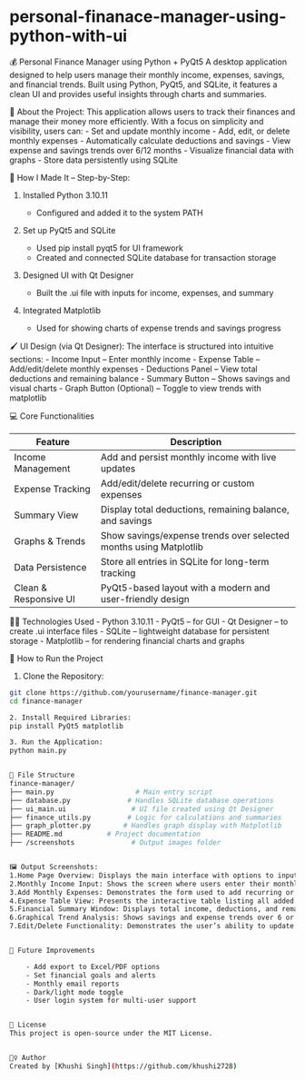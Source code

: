 # personal-finanace-manager-using-python-with-ui
💰 Personal Finance Manager using Python + PyQt5
A desktop application designed to help users manage their monthly income, expenses, savings, and financial trends. Built using Python, PyQt5, and SQLite, it features a clean UI and provides useful insights through charts and summaries.


🧠 About the Project:
This application allows users to track their finances and manage their money more efficiently. With a focus on simplicity and visibility, users can:
	- Set and update monthly income
	- Add, edit, or delete monthly expenses
	- Automatically calculate deductions and savings
	- View expense and savings trends over 6/12 months
	- Visualize financial data with graphs
	- Store data persistently using SQLite


🔧 How I Made It – Step-by-Step:
1. Installed Python 3.10.11
	- Configured and added it to the system PATH

2. Set up PyQt5 and SQLite
	- Used pip install pyqt5 for UI framework
	- Created and connected SQLite database for transaction storage

3. Designed UI with Qt Designer
	- Built the .ui file with inputs for income, expenses, and summary

4. Integrated Matplotlib
	- Used for showing charts of expense trends and savings progress


🖌️ UI Design (via Qt Designer):
The interface is structured into intuitive sections:
	- Income Input – Enter monthly income
	- Expense Table – Add/edit/delete monthly expenses
	- Deductions Panel – View total deductions and remaining balance
	- Summary Button – Shows savings and visual charts
	- Graph Button (Optional) – Toggle to view trends with matplotlib


💻 Core Functionalities

| Feature                           | Description                                                                                 |
|------------------------------   |----------------------------------------------------------------------------------|
| Income Management       | Add and persist monthly income with live updates                          |
| Expense Tracking            | Add/edit/delete recurring or custom expenses                                 |
| Summary View               | Display total deductions, remaining balance, and savings                 |
| Graphs & Trends            | Show savings/expense trends over selected months using Matplotlib |
| Data Persistence             | Store all entries in SQLite for long-term tracking                             |
| Clean & Responsive UI   | PyQt5-based layout with a modern and user-friendly design            |


🧑‍💻 Technologies Used
	- Python 3.10.11
	- PyQt5 – for GUI
	- Qt Designer – to create .ui interface files
	- SQLite – lightweight database for persistent storage
	- Matplotlib – for rendering financial charts and graphs


🚀 How to Run the Project
1. Clone the Repository:
```bash
git clone https://github.com/yourusername/finance-manager.git
cd finance-manager

2. Install Required Libraries:
pip install PyQt5 matplotlib

3. Run the Application:
python main.py


📂 File Structure
finance-manager/
├── main.py                    # Main entry script
├── database.py              # Handles SQLite database operations
├── ui_main.ui                # UI file created using Qt Designer
├── finance_utils.py         # Logic for calculations and summaries
├── graph_plotter.py        # Handles graph display with Matplotlib
├── README.md           # Project documentation
├── /screenshots              # Output images folder


🖼️ Output Screenshots:
1.Home Page Overview: Displays the main interface with options to input income, add expenses, and view summary.
2.Monthly Income Input: Shows the screen where users enter their monthly income.
3.Add Monthly Expenses: Demonstrates the form used to add recurring or one-time expenses with category and amount fields.
4.Expense Table View: Presents the interactive table listing all added expenses with options to edit or delete.
5.Financial Summary Window: Displays total income, deductions, and remaining balance in a summarized format.
6.Graphical Trend Analysis: Shows savings and expense trends over 6 or 12 months using graphs.
7.Edit/Delete Functionality: Demonstrates the user’s ability to update or remove existing entries from the expense table.


📌 Future Improvements

	- Add export to Excel/PDF options
	- Set financial goals and alerts
	- Monthly email reports
	- Dark/light mode toggle
	- User login system for multi-user support


📝 License
This project is open-source under the MIT License.


🙋‍♀️ Author  
Created by [Khushi Singh](https://github.com/khushi2728)


